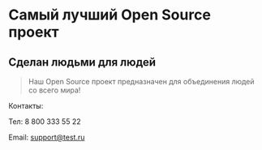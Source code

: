 # Самый лучший Open Source проект

## Сделан людьми для людей

> Наш Open Source проект предназначен для объединения людей со всего мира!

Контакты:

  Тел: 8 800 333 55 22
  
  Email: support@test.ru
